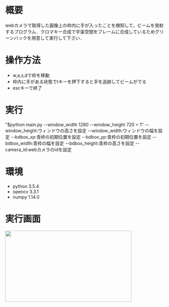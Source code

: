 # 概要
webカメラで取得した画像上の枠内に手が入ったことを検知して，ビームを発射するプログラム．クロマキー合成で宇宙空間をフレームに合成しているためグリーンバックを用意して実行して下さい．

# 操作方法
* w,a,s,dで枠を移動
* 枠内に手がある状態でtキーを押下すると手を追跡してビームがでる
* escキーで終了

# 実行
"$python main.py --window_width 1280 --window_height 720 = 1"
--window_height:ウィンドウの高さを設定
--window_width:ウィンドウの幅を設定
--bdbox_xp:青枠の初期位置を設定
--bdbox_yp:青枠の初期位置を設定
--bdbox_width:青枠の幅を設定
--bdbox_height:青枠の高さを設定
--camera_id:webカメラのidを設定
# 環境
* python 3.5.4
* opencv 3.3.1
* numpy 1.14.0

# 実行画面
<img src = "https://user-images.githubusercontent.com/37826053/42122640-aca1b7e6-7c7f-11e8-9bcd-50193faef0e5.jpg" width="400px" height="225">
